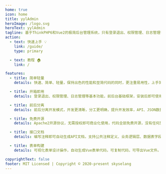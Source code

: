 ```yaml
---
home: true
icon: home
title: yylAdmin
heroImage: /logo.svg
heroText: yylAdmin
tagline: 基于ThinkPHP6和Vue2的极简后台管理系统，只有登录退出、权限管理、日志管理等前后台基础功能，简单轻量，开箱即用，前后分离，免费开源
action:
  - text: 快速上手 💡
    link: /guide/
    type: primary

  - text: 教程 🏠
    link: /

features:
  - title: 简单轻量
    details: 快速、简单、轻量，保持出色的性能和至简代码的同时，更注重易用性，上手简单。

  - title: 开箱即用
    details: 登录退出、权限管理、日志管理等基本功能，前后台基础框架，安装后即可使用。

  - title: 前后分离
    details: 前后分离开发模式，开发更清晰，分工更明确，提升开发效率，API、JSON数据交互，JWT用户认证。

  - title: 免费开源
    details: Apache2开源协议，无需授权即可商业化使用，代码全部免费开源，没有任何加密。

  - title: 接口文档
    details: 编写注释即可自动生成API文档，支持公共注释定义、业务逻辑层、数据表字段的引用，在线调试。

  - title: 表单构建
    details: 可视化表单设计操作，自动生成Vue表单代码，可复制代码，可导出Vue文件。

copyrightText: false
footer: MIT Licensed | Copyright © 2020-present skyselang
---
```

